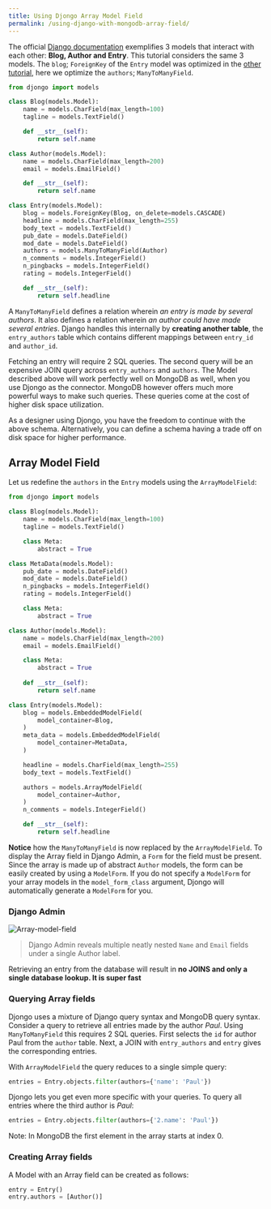 ```yaml
---
title: Using Djongo Array Model Field
permalink: /using-django-with-mongodb-array-field/
---
```


The official [Django documentation](https://docs.djangoproject.com/en/2.0/topics/db/queries/) exemplifies 3 models that interact with each other: **Blog, Author and Entry**. This tutorial considers the same 3 models. The `blog`; `ForeignKey` of the `Entry` model was optimized in the [other tutorial](/djongo/using-django-with-mongodb-data-fields/), here we optimize the `authors`; `ManyToManyField`.

```python
from djongo import models

class Blog(models.Model):
    name = models.CharField(max_length=100)
    tagline = models.TextField()

    def __str__(self):
        return self.name

class Author(models.Model):
    name = models.CharField(max_length=200)
    email = models.EmailField()

    def __str__(self):
        return self.name

class Entry(models.Model):
    blog = models.ForeignKey(Blog, on_delete=models.CASCADE)
    headline = models.CharField(max_length=255)
    body_text = models.TextField()
    pub_date = models.DateField()
    mod_date = models.DateField()
    authors = models.ManyToManyField(Author)
    n_comments = models.IntegerField()
    n_pingbacks = models.IntegerField()
    rating = models.IntegerField()

    def __str__(self):
        return self.headline
```

 A `ManyToManyField` defines a relation wherein *an entry is made by several authors*. It also defines a relation wherein *an author could have made several entries*. Django handles this internally by **creating another table**, the `entry_authors` table which contains different mappings between  `entry_id` and `author_id`.

Fetching an entry will require 2 SQL queries. The second query will be an expensive JOIN query across `entry_authors` and `authors`. The Model described above will work perfectly well on MongoDB as well, when you use Djongo as the connector. MongoDB however offers much more powerful ways to make such queries. These queries come at the cost of higher disk space utilization.

As a designer using Djongo, you have the freedom to continue with the above schema. Alternatively, you can define a schema having a trade off on disk space for higher performance.

## Array Model Field

Let us redefine the `authors` in the `Entry` models using the `ArrayModelField`:

```python
from djongo import models

class Blog(models.Model):
    name = models.CharField(max_length=100)
    tagline = models.TextField()

    class Meta:
        abstract = True

class MetaData(models.Model):
    pub_date = models.DateField()
    mod_date = models.DateField()
    n_pingbacks = models.IntegerField()
    rating = models.IntegerField()

    class Meta:
        abstract = True

class Author(models.Model):
    name = models.CharField(max_length=200)
    email = models.EmailField()

    class Meta:
        abstract = True
        
    def __str__(self):
        return self.name

class Entry(models.Model):
    blog = models.EmbeddedModelField(
        model_container=Blog,
    )
    meta_data = models.EmbeddedModelField(
        model_container=MetaData,
    )

    headline = models.CharField(max_length=255)
    body_text = models.TextField()

    authors = models.ArrayModelField(
        model_container=Author,
    )
    n_comments = models.IntegerField()

    def __str__(self):
        return self.headline

```

**Notice** how the `ManyToManyField` is now replaced by the `ArrayModelField`. To display the Array field in Django Admin, a `Form` for the field must be present. Since the array is made up of abstract `Author` models, the form can be easily created by using a `ModelForm`.  If you do not specify a `ModelForm` for your array  models in the `model_form_class` argument, Djongo will automatically generate a `ModelForm` for you.

### Django Admin

![Array-model-field](/djongo/assets/images/array-model-field.png)

> Django Admin reveals multiple neatly nested `Name` and `Email` fields under a single Author label.

Retrieving an entry from the database will result in **no JOINS and only a single database lookup. It is super fast**   

### Querying Array fields

Djongo uses a mixture of Django query syntax and MongoDB query syntax. Consider a query to retrieve all entries made by the author *Paul*. Using `ManyToManyField` this requires 2 SQL queries. First selects the `id` for author Paul from the `author` table. Next, a JOIN with `entry_authors` and `entry` gives the corresponding entries. 
 
With `ArrayModelField` the query reduces to a single simple query:   

```python
entries = Entry.objects.filter(authors={'name': 'Paul'})
```

Djongo lets you get even more specific with your queries. To query all entries where the third author is *Paul*:

```python
entries = Entry.objects.filter(authors={'2.name': 'Paul'})
```
Note: In MongoDB the first element in the array starts at index 0.

### Creating Array fields

A Model with an Array field can be created as follows:

```python
entry = Entry()
entry.authors = [Author()]
```



